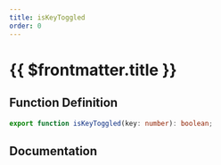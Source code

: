 ```yaml
---
title: isKeyToggled
order: 0
---
```


# {{ $frontmatter.title }}

## Function Definition

```ts
export function isKeyToggled(key: number): boolean;
```

## Documentation

<!--@include: ./parts/isKeyToggled.md-->
